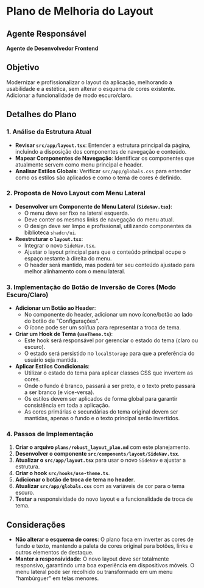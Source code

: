 # Plano de Melhoria do Layout

## Agente Responsável

**Agente de Desenvolvedor Frontend**

## Objetivo

Modernizar e profissionalizar o layout da aplicação, melhorando a usabilidade e a estética, sem alterar o esquema de cores existente. Adicionar a funcionalidade de modo escuro/claro.

## Detalhes do Plano

### 1. Análise da Estrutura Atual

- **Revisar `src/app/layout.tsx`**: Entender a estrutura principal da página, incluindo a disposição dos componentes de navegação e conteúdo.
- **Mapear Componentes de Navegação**: Identificar os componentes que atualmente servem como menu principal e header.
- **Analisar Estilos Globais**: Verificar `src/app/globals.css` para entender como os estilos são aplicados e como o tema de cores é definido.

### 2. Proposta de Novo Layout com Menu Lateral

- **Desenvolver um Componente de Menu Lateral (`SideNav.tsx`)**:
    - O menu deve ser fixo na lateral esquerda.
    - Deve conter os mesmos links de navegação do menu atual.
    - O design deve ser limpo e profissional, utilizando componentes da biblioteca `shadcn/ui`.
- **Reestruturar o `layout.tsx`**:
    - Integrar o novo `SideNav.tsx`.
    - Ajustar o layout principal para que o conteúdo principal ocupe o espaço restante à direita do menu.
    - O header será mantido, mas poderá ter seu conteúdo ajustado para melhor alinhamento com o menu lateral.

### 3. Implementação do Botão de Inversão de Cores (Modo Escuro/Claro)

- **Adicionar um Botão ao Header**:
    - No componente do header, adicionar um novo ícone/botão ao lado do botão de "Configurações".
    - O ícone pode ser um sol/lua para representar a troca de tema.
- **Criar um Hook de Tema (`useTheme.ts`)**:
    - Este hook será responsável por gerenciar o estado do tema (claro ou escuro).
    - O estado será persistido no `localStorage` para que a preferência do usuário seja mantida.
- **Aplicar Estilos Condicionais**:
    - Utilizar o estado do tema para aplicar classes CSS que invertem as cores.
    - Onde o fundo é branco, passará a ser preto, e o texto preto passará a ser branco (e vice-versa).
    - Os estilos devem ser aplicados de forma global para garantir consistência em toda a aplicação.
    - As cores primárias e secundárias do tema original devem ser mantidas, apenas o fundo e o texto principal serão invertidos.

### 4. Passos de Implementação

1.  **Criar o arquivo `plans/robust_layout_plan.md`** com este planejamento.
2.  **Desenvolver o componente `src/components/layout/SideNav.tsx`**.
3.  **Atualizar o `src/app/layout.tsx`** para usar o novo `SideNav` e ajustar a estrutura.
4.  **Criar o hook `src/hooks/use-theme.ts`**.
5.  **Adicionar o botão de troca de tema no header**.
6.  **Atualizar `src/app/globals.css`** com as variáveis de cor para o tema escuro.
7.  **Testar** a responsividade do novo layout e a funcionalidade de troca de tema.

## Considerações

- **Não alterar o esquema de cores**: O plano foca em inverter as cores de fundo e texto, mantendo a paleta de cores original para botões, links e outros elementos de destaque.
- **Manter a responsividade**: O novo layout deve ser totalmente responsivo, garantindo uma boa experiência em dispositivos móveis. O menu lateral pode ser recolhido ou transformado em um menu "hambúrguer" em telas menores.

